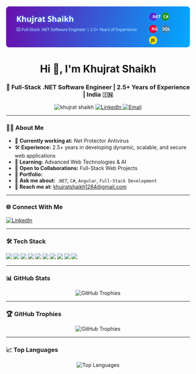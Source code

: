 <!-- Banner Section -->
<p align="center">
  <img src="download.svg" alt="Khujrat Shaikh - Full-Stack .NET Software Engineer Banner" width="900" />
</p>

<!-- Profile Header -->
<h1 align="center">Hi 👋, I'm Khujrat Shaikh</h1>
<h3 align="center">🚀 Full-Stack .NET Software Engineer | 2.5+ Years of Experience | India 🇮🇳</h3>

<!-- Badges -->
<p align="center">
  <img src="https://komarev.com/ghpvc/?username=khujrat17&label=Profile%20Views&color=0e75b6&style=flat" alt="khujrat shaikh" />
  <a href="https://www.linkedin.com/in/khujrat-shaikh-8823a5203/" target="_blank">
    <img src="https://img.shields.io/badge/LinkedIn-Connect-blue?style=flat&logo=linkedin" alt="LinkedIn" />
  </a>
  <a href="mailto:khujratshaikh1284@gmail.com">
    <img src="https://img.shields.io/badge/Email-Contact%20Me-red?style=flat&logo=gmail" alt="Email" />
  </a>
</p>

---

### 🧑‍💻 About Me
- 💼 **Currently working at:** Net Protector Antivirus  
- 🛠 **Experience:** 2.5+ years in developing dynamic, scalable, and secure web applications  
- 🌱 **Learning:** Advanced Web Technologies & AI  
- 🤝 **Open to Collaborations:** Full-Stack Web Projects  
- 📂 **Portfolio:**   
- 💬 **Ask me about:** `.NET`, `C#`, `Angular`, `Full-Stack Development`  
- 📧 **Reach me at:** khujratshaikh1284@gmail.com  

---

### 🌐 Connect With Me
<p align="left">
  <a href="https://www.linkedin.com/in/khujrat-shaikh-8823a5203/" target="_blank">
    <img align="center" src="https://raw.githubusercontent.com/rahuldkjain/github-profile-readme-generator/master/src/images/icons/Social/linked-in-alt.svg" alt="LinkedIn" height="30" width="40" />
  </a>
</p>

---

### 🛠 Tech Stack
<p align="left">
  <img src="https://img.shields.io/badge/.NET-512BD4?style=flat&logo=dotnet&logoColor=white" />
  <img src="https://img.shields.io/badge/C%23-239120?style=flat&logo=c-sharp&logoColor=white" />
  <img src="https://img.shields.io/badge/Angular-DD0031?style=flat&logo=angular&logoColor=white" />
  <img src="https://img.shields.io/badge/Bootstrap-7952B3?style=flat&logo=bootstrap&logoColor=white" />
  <img src="https://img.shields.io/badge/HTML5-E34F26?style=flat&logo=html5&logoColor=white" />
  <img src="https://img.shields.io/badge/CSS3-1572B6?style=flat&logo=css3&logoColor=white" />
  <img src="https://img.shields.io/badge/JavaScript-F7DF1E?style=flat&logo=javascript&logoColor=black" />
  <img src="https://img.shields.io/badge/MySQL-4479A1?style=flat&logo=mysql&logoColor=white" />
  <img src="https://img.shields.io/badge/Postman-FF6C37?style=flat&logo=postman&logoColor=white" />
  <img src="https://img.shields.io/badge/Git-F05032?style=flat&logo=git&logoColor=white" />
</p>

---

### 📊 GitHub Stats
<p align="center">
  <img src="https://github-readme-stats.vercel.app/api?username=khujrat17&theme=radical&margin-w=15&margin-h=15" alt="GitHub Trophies" />

</p>

---

### 🏆 GitHub Trophies
<p align="center">
  <img src="https://github-profile-trophy.vercel.app/?username=khujrat17&theme=radical&margin-w=15&margin-h=15" alt="GitHub Trophies" />
</p>

---

### 📈 Top Languages
<p align="center">
  <img src="https://github-readme-stats.vercel.app/api/top-langs/?username=khujrat17&layout=compact&theme=radical" alt="Top Languages" />
</p>
